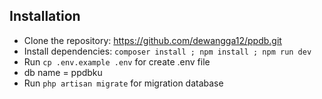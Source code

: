 ## Installation

* Clone the repository: https://github.com/dewangga12/ppdb.git
* Install dependencies: `composer install ; npm install ; npm run dev`
* Run `cp .env.example .env` for create .env file
* db name = ppdbku
* Run `php artisan migrate` for migration database

